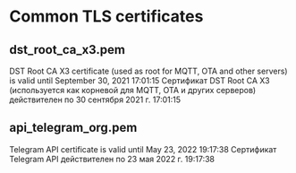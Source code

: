 # Common TLS certificates

## dst_root_ca_x3.pem
DST Root CA X3 certificate (used as root for MQTT, OTA and other servers) is valid until September 30, 2021 17:01:15
Сертификат DST Root CA X3 (используется как корневой для MQTT, OTA и других серверов) действителен по 30 сентября 2021 г. 17:01:15

## api_telegram_org.pem
Telegram API certificate is valid until May 23, 2022 19:17:38
Сертификат Telegram API действителен по 23 мая 2022 г. 19:17:38
